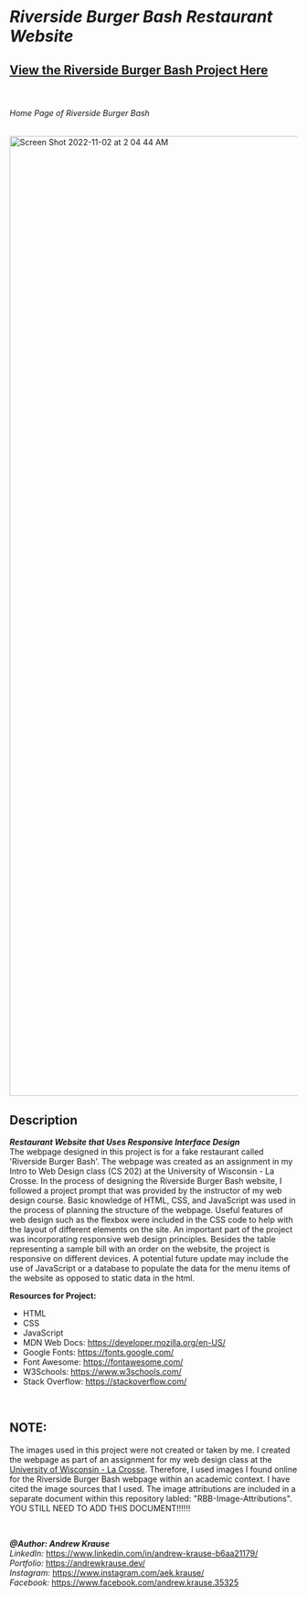 # *Riverside Burger Bash Restaurant Website*
## **[View the Riverside Burger Bash Project Here](https://andrew-ekrause.github.io/RBB-Restaurant-Webpage/)**

<p>&nbsp;</p>

###### Home Page of Riverside Burger Bash
<img width="1680" alt="Screen Shot 2022-11-02 at 2 04 44 AM" src="https://user-images.githubusercontent.com/57727121/199422373-ed5d45af-1a97-482f-8755-078cb1c773f1.png">

## Description
**_Restaurant Website that Uses Responsive Interface Design_** <br/>
The webpage designed in this project is for a fake restaurant called 'Riverside Burger Bash'. The webpage was created as an assignment in my Intro to Web Design class (CS 202) at the University of Wisconsin - La Crosse. In the process of designing the Riverside Burger Bash website, I followed a project prompt that was provided by the instructor of my web design course. Basic knowledge of HTML, CSS, and JavaScript was used in the process of planning the structure of the webpage. Useful features of web design such as the flexbox were included in the CSS code to help with the layout of different elements on the site. An important part of the project was incorporating responsive web design principles. Besides the table representing a sample bill with an order on the website, the project is responsive on different devices. A potential future update may include the use of JavaScript or a database to populate the data for the menu items of the website as opposed to static data in the html. 

**Resources for Project:**
- HTML
- CSS
- JavaScript
- MDN Web Docs: https://developer.mozilla.org/en-US/
- Google Fonts: https://fonts.google.com/
- Font Awesome: https://fontawesome.com/
- W3Schools: https://www.w3schools.com/
- Stack Overflow: https://stackoverflow.com/
<p>&nbsp;</p>

## **NOTE:**

The images used in this project were not created or taken by me. I created the webpage as part of an assignment for my web design class at the [University of Wisconsin - La Crosse](https://www.uwlax.edu/). Therefore, I used images I found online for the Riverside Burger Bash webpage within an academic context. I have cited the image sources that I used. The image attributions are included in a separate document within this repository labled: "RBB-Image-Attributions". YOU STILL NEED TO ADD THIS DOCUMENT!!!!!!
<p>&nbsp;</p>

**_@Author: Andrew Krause_** <br/>
*LinkedIn:* https://www.linkedin.com/in/andrew-krause-b6aa21179/ <br/>
*Portfolio:* https://andrewkrause.dev/ <br/>
*Instagram:* https://www.instagram.com/aek.krause/ <br/>
*Facebook:* https://www.facebook.com/andrew.krause.35325


